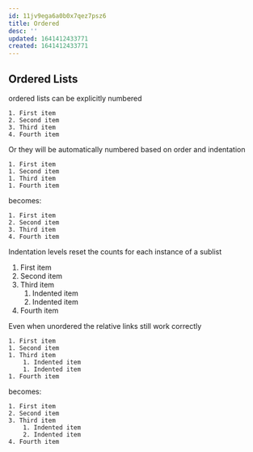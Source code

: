 ```yaml
---
id: 11jv9ega6a0b0x7qez7psz6
title: Ordered
desc: ''
updated: 1641412433771
created: 1641412433771
---
```



## Ordered Lists

ordered lists can be explicitly numbered

```
1. First item
2. Second item
3. Third item
4. Fourth item
```

Or they will be automatically numbered based on order and indentation

```
1. First item
1. Second item
1. Third item
1. Fourth item
```

becomes:

```
1. First item
2. Second item
3. Third item
4. Fourth item
```

Indentation levels reset the counts for each instance of a sublist

1. First item
2. Second item
3. Third item
   1. Indented item
   2. Indented item
4. Fourth item

Even when unordered the relative links still work correctly

```
1. First item
1. Second item
1. Third item
    1. Indented item
    1. Indented item
1. Fourth item
```

becomes:

```
1. First item
2. Second item
3. Third item
    1. Indented item
    2. Indented item
4. Fourth item
```
